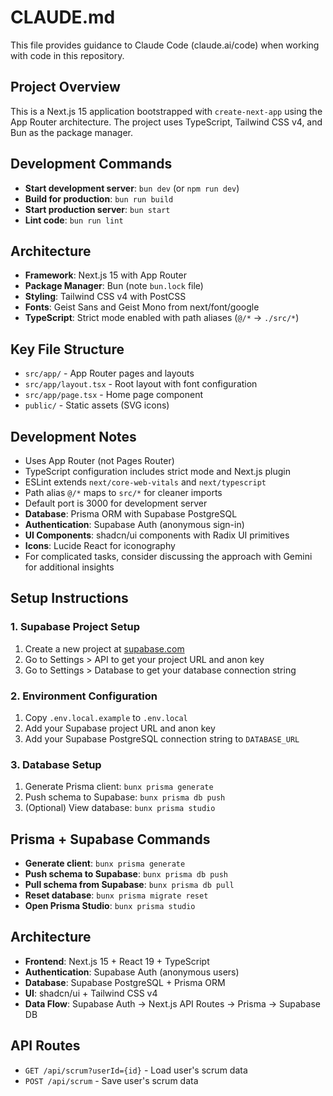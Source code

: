 # CLAUDE.md

This file provides guidance to Claude Code (claude.ai/code) when working with code in this repository.

## Project Overview

This is a Next.js 15 application bootstrapped with `create-next-app` using the App Router architecture. The project uses TypeScript, Tailwind CSS v4, and Bun as the package manager.

## Development Commands

- **Start development server**: `bun dev` (or `npm run dev`)
- **Build for production**: `bun run build`
- **Start production server**: `bun start`
- **Lint code**: `bun run lint`

## Architecture

- **Framework**: Next.js 15 with App Router
- **Package Manager**: Bun (note `bun.lock` file)
- **Styling**: Tailwind CSS v4 with PostCSS
- **Fonts**: Geist Sans and Geist Mono from next/font/google
- **TypeScript**: Strict mode enabled with path aliases (`@/*` → `./src/*`)

## Key File Structure

- `src/app/` - App Router pages and layouts
- `src/app/layout.tsx` - Root layout with font configuration
- `src/app/page.tsx` - Home page component
- `public/` - Static assets (SVG icons)

## Development Notes

- Uses App Router (not Pages Router)
- TypeScript configuration includes strict mode and Next.js plugin
- ESLint extends `next/core-web-vitals` and `next/typescript`
- Path alias `@/*` maps to `src/*` for cleaner imports
- Default port is 3000 for development server
- **Database**: Prisma ORM with Supabase PostgreSQL
- **Authentication**: Supabase Auth (anonymous sign-in)
- **UI Components**: shadcn/ui components with Radix UI primitives
- **Icons**: Lucide React for iconography
- For complicated tasks, consider discussing the approach with Gemini for additional insights

## Setup Instructions

### 1. Supabase Project Setup
1. Create a new project at [supabase.com](https://supabase.com)
2. Go to Settings > API to get your project URL and anon key
3. Go to Settings > Database to get your database connection string

### 2. Environment Configuration
1. Copy `.env.local.example` to `.env.local`
2. Add your Supabase project URL and anon key
3. Add your Supabase PostgreSQL connection string to `DATABASE_URL`

### 3. Database Setup
1. Generate Prisma client: `bunx prisma generate`
2. Push schema to Supabase: `bunx prisma db push`
3. (Optional) View database: `bunx prisma studio`

## Prisma + Supabase Commands

- **Generate client**: `bunx prisma generate`
- **Push schema to Supabase**: `bunx prisma db push`
- **Pull schema from Supabase**: `bunx prisma db pull`
- **Reset database**: `bunx prisma migrate reset`
- **Open Prisma Studio**: `bunx prisma studio`

## Architecture

- **Frontend**: Next.js 15 + React 19 + TypeScript
- **Authentication**: Supabase Auth (anonymous users)
- **Database**: Supabase PostgreSQL + Prisma ORM
- **UI**: shadcn/ui + Tailwind CSS v4
- **Data Flow**: Supabase Auth → Next.js API Routes → Prisma → Supabase DB

## API Routes

- `GET /api/scrum?userId={id}` - Load user's scrum data
- `POST /api/scrum` - Save user's scrum data